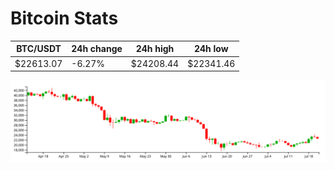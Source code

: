 # Bitcoin Stats

BTC/USDT|24h change|24h high|24h low|
|---|---|---|---|
|$22613.07|-6.27%|$24208.44|$22341.46|

<img src="./chart.svg">
